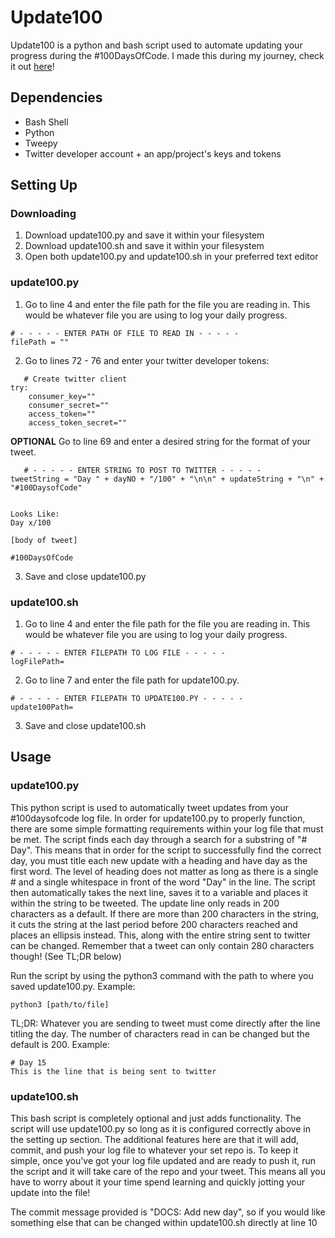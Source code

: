 # Update100
Update100 is a python and bash script used to automate updating your progress during the #100DaysOfCode. I made this during my journey, check it out [here](https://github.com/NeonStar-Dev/100-days-of-code)!

## Dependencies
* Bash Shell
* Python
* Tweepy
* Twitter developer account + an app/project's keys and tokens

## Setting Up
### Downloading
1. Download update100.py and save it within your filesystem
2. Download update100.sh and save it within your filesystem
3. Open both update100.py and update100.sh in your preferred text editor
### update100.py
1. Go to line 4 and enter the file path for the file you are reading in. This would be whatever file you are using to log your daily progress. 

```
# - - - - - ENTER PATH OF FILE TO READ IN - - - - -
filePath = ""
```
   
2. Go to lines 72 - 76 and enter your twitter developer tokens:

```
   # Create twitter client
try:
    consumer_key=""
    consumer_secret=""
    access_token=""
    access_token_secret=""
```
  
**OPTIONAL** Go to line 69 and enter a desired string for the format of your tweet. 
   
```
   # - - - - - ENTER STRING TO POST TO TWITTER - - - - -
tweetString = "Day " + dayNO + "/100" + "\n\n" + updateString + "\n" + "#100DaysofCode"


Looks Like:
Day x/100

[body of tweet]

#100DaysOfCode 
```
   
3. Save and close update100.py

### update100.sh
1. Go to line 4 and enter the file path for the file you are reading in. This would be whatever file you are using to log your daily progress. 

```
# - - - - - ENTER FILEPATH TO LOG FILE - - - - -
logFilePath=
```
  
2. Go to line 7 and enter the file path for update100.py. 

```
# - - - - - ENTER FILEPATH TO UPDATE100.PY - - - - -
update100Path=
```
   
3. Save and close update100.sh
## Usage
### update100.py
This python script is used to automatically tweet updates from your #100daysofcode log file. In order for update100.py to properly function, there are some simple formatting requirements within your log file that must be met. The script finds each day through a search for a substring of "# Day". This means that in order for the script to successfully find the correct day, you must title each new update with a heading and have day as the first word. The level of heading does not matter as long as there is a single # and a single whitespace in front of the word "Day" in the line. The script then automatically takes the next line, saves it to a variable and places it within the string to be tweeted. The update line only reads in 200 characters as a default. If there are more than 200 characters in the string, it cuts the string at the last period before 200 characters reached and places an ellipsis instead. This, along with the entire string sent to twitter can be changed. Remember that a tweet can only contain 280 characters though! (See TL;DR below)

Run the script by using the python3 command with the path to where you saved update100.py. Example:

```
python3 [path/to/file]
```

TL;DR: Whatever you are sending to tweet must come directly after the line titling the day. The number of characters read in can be changed but the default is 200. Example:

```
# Day 15
This is the line that is being sent to twitter
```

### update100.sh
This bash script is completely optional and just adds functionality. The script will use update100.py so long as it is configured correctly above in the setting up section. The additional features here are that it will add, commit, and push your log file to whatever your set repo is. To keep it simple, once you've got your log file updated and are ready to push it, run the script and it will take care of the repo and your tweet. This means all you have to worry about it your time spend learning and quickly jotting your update into the file!

The commit message provided is "DOCS: Add new day", so if you would like something else that can be changed within update100.sh directly at line 10

